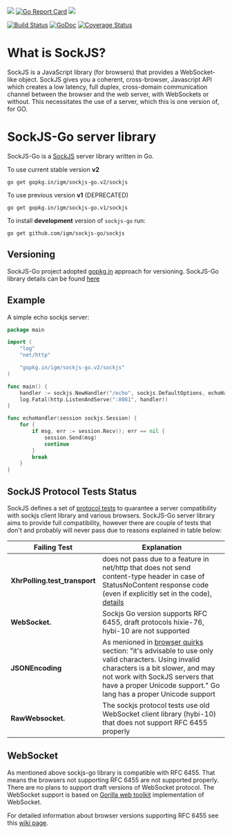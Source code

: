 [![](https://img.shields.io/badge/godoc-reference-5272B4.svg)](https://godoc.org/github.com/kanopeld/sockjs-go)
[![Go Report Card](https://goreportcard.com/badge/github.com/kanopeld/sockjs-go)](https://goreportcard.com/report/github.com/kanopeld/sockjs-go)
![](https://github.com/kanopeld/sockjs-go/workflows/ci/badge.svg)


[![Build Status](https://api.travis-ci.org/igm/sockjs-go.svg?branch=v2)](https://travis-ci.org/igm/sockjs-go) [![GoDoc](http://godoc.org/gopkg.in/igm/sockjs-go.v2/sockjs?status.svg)](http://godoc.org/gopkg.in/igm/sockjs-go.v2/sockjs) [![Coverage Status](https://coveralls.io/repos/igm/sockjs-go/badge.svg?branch=v2)](https://coveralls.io/r/igm/sockjs-go?branch=v2)

What is SockJS?
=

SockJS is a JavaScript library (for browsers) that provides a WebSocket-like
object. SockJS gives you a coherent, cross-browser, Javascript API
which creates a low latency, full duplex, cross-domain communication
channel between the browser and the web server, with WebSockets or without.
This necessitates the use of a server, which this is one version of, for GO.


SockJS-Go server library
=

SockJS-Go is a [SockJS](https://github.com/sockjs/sockjs-client) server library written in Go.

To use current stable version **v2**

    go get gopkg.in/igm/sockjs-go.v2/sockjs

To use previous version **v1** (DEPRECATED)

    go get gopkg.in/igm/sockjs-go.v1/sockjs

To install **development** version of `sockjs-go` run:

    go get github.com/igm/sockjs-go/sockjs


Versioning
-

SockJS-Go project adopted [gopkg.in](http://gopkg.in) approach for versioning. SockJS-Go library details can be found [here](https://gopkg.in/igm/sockjs-go.v2/sockjs)


Example
-

A simple echo sockjs server:


```go
package main

import (
	"log"
	"net/http"

	"gopkg.in/igm/sockjs-go.v2/sockjs"
)

func main() {
	handler := sockjs.NewHandler("/echo", sockjs.DefaultOptions, echoHandler) 
	log.Fatal(http.ListenAndServe(":8081", handler))
}

func echoHandler(session sockjs.Session) {
	for {
		if msg, err := session.Recv(); err == nil {
			session.Send(msg)
			continue
		}
		break
	}
}
```


SockJS Protocol Tests Status
-
SockJS defines a set of [protocol tests](https://github.com/sockjs/sockjs-protocol) to quarantee a server compatibility with sockjs client library and various browsers. SockJS-Go server library aims to provide full compatibility, however there are couple of tests that don't and probably will never pass due to reasons explained in table below:


| Failing Test | Explanation |
| -------------| ------------|
| **XhrPolling.test_transport** | does not pass due to a feature in net/http that does not send content-type header in case of StatusNoContent response code (even if explicitly set in the code), [details](https://code.google.com/p/go/source/detail?r=902dc062bff8) |
| **WebSocket.** |  Sockjs Go version supports RFC 6455, draft protocols hixie-76, hybi-10 are not supported |
| **JSONEncoding** | As menioned in [browser quirks](https://github.com/sockjs/sockjs-client#browser-quirks) section: "it's advisable to use only valid characters. Using invalid characters is a bit slower, and may not work with SockJS servers that have a proper Unicode support." Go lang has a proper Unicode support |
| **RawWebsocket.** | The sockjs protocol tests use old WebSocket client library (hybi-10) that does not support RFC 6455 properly |

WebSocket
-
As mentioned above sockjs-go library is compatible with RFC 6455. That means the browsers not supporting RFC 6455 are not supported properly. There are no plans to support draft versions of WebSocket protocol. The WebSocket support is based on [Gorilla web toolkit](http://www.gorillatoolkit.org/pkg/websocket) implementation of WebSocket.

For detailed information about browser versions supporting RFC 6455 see this [wiki page](http://en.wikipedia.org/wiki/WebSocket#Browser_support).

